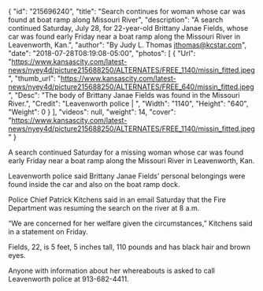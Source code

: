 {
  "id": "215696240",
  "title": "Search continues for woman whose car was found at boat ramp along Missouri River",
  "description": "A search continued Saturday, July 28, for 22-year-old Brittany Janae Fields, whose car was found early Friday near a boat ramp along the Missouri River in Leavenworth, Kan.",
  "author": "By Judy L. Thomas jthomas@kcstar.com",
  "date": "2018-07-28T08:19:08-05:00",
  "photos": [
    {
      "Url": "https://www.kansascity.com/latest-news/nyey4d/picture215688250/ALTERNATES/FREE_1140/missin_fitted.jpeg",
      "thumb_url": "https://www.kansascity.com/latest-news/nyey4d/picture215688250/ALTERNATES/FREE_640/missin_fitted.jpeg",
      "Desc": "The body of Brittany Janae Fields was found in the Missouri River.",
      "Credit": "Leavenworth police | ",
      "Width": "1140",
      "Height": "640",
      "Weight": 0
    }
  ],
  "videos": null,
  "weight": 14,
  "cover": "https://www.kansascity.com/latest-news/nyey4d/picture215688250/ALTERNATES/FREE_1140/missin_fitted.jpeg"
}

<p>A search continued Saturday for a missing woman whose car was found early Friday near a boat ramp along the Missouri River in Leavenworth, Kan.</p><p>Leavenworth police said Brittany Janae Fields’ personal belongings were found inside the car and also on the boat ramp dock. </p><p>Police Chief Patrick Kitchens said in an email Saturday that the Fire Department was resuming the search on the river at 8 a.m.<br /></p><p>“We are concerned for her welfare given the circumstances,” Kitchens said in a statement on Friday.<br /></p><p>Fields, 22, is 5 feet, 5 inches tall, 110 pounds and has black hair and brown eyes.</p><p style="margin-bottom: 1em;">Anyone with information about her whereabouts is asked to call Leavenworth police at 913-682-4411.</p>

